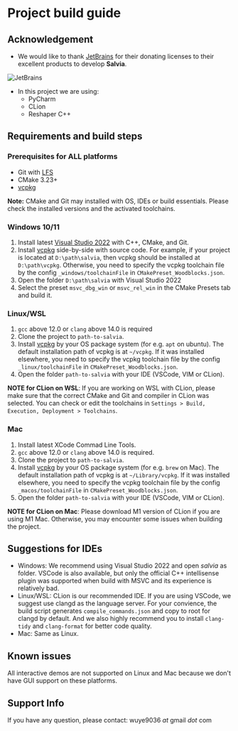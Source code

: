 ﻿# Project build guide

## Acknowledgement
  * We would like to thank [JetBrains](https://www.jetbrains.com/?from=salvia) for their donating licenses to their excellent products to develop **Salvia**.

![JetBrains](res/jetbrains.svg)
  
  * In this project we are using:
    * PyCharm
    * CLion
    * Reshaper C++

## Requirements and build steps

### Prerequisites for **ALL** platforms

* Git with [LFS](https://git-lfs.github.com/)
* CMake 3.23+
* [vcpkg](https://vcpkg.io/en/)

**Note:** CMake and Git may installed with OS, IDEs or build essentials. Please check the installed versions and the activated toolchains.

### Windows 10/11
1. Install latest [Visual Studio 2022](https://visualstudio.microsoft.com/downloads/) with C++, CMake, and Git.
2. Install [vcpkg](https://vcpkg.io/en/) side-by-side with source code. For example, if your project is located at `D:\path\salvia`, then vcpkg should be installed at `D:\path\vcpkg`. Otherwise, you need to specify the vcpkg toolchain file by the config `_windows/toolchainFile` in `CMakePreset_Woodblocks.json`.
3. Open the folder `D:\path\salvia` with Visual Studio 2022
4. Select the preset `msvc_dbg_win` or `msvc_rel_win` in the CMake Presets tab and build it.

### Linux/WSL

1. `gcc` above 12.0 or `clang` above 14.0 is required
2. Clone the project to `path-to-salvia`.
3. Install [vcpkg](https://vcpkg.io/en/) by your OS package system (for e.g. `apt` on ubuntu). The default installation path of vcpkg is at `~/vcpkg`. If it was installed elsewhere, you need to specify the vcpkg toolchain file by the config `_linux/toolchainFile` in `CMakePreset_Woodblocks.json`.
4. Open the folder `path-to-salvia` with your IDE (VSCode, VIM or CLion).

**NOTE for CLion on WSL**: If you are working on WSL with CLion, please make sure that the correct CMake and Git and compiler in CLion was selected. You can check or edit the toolchains in `Settings > Build, Execution, Deployment > Toolchains`.

### Mac

1. Install latest XCode Commad Line Tools.
2. `gcc` above 12.0 or `clang` above 14.0 is required.
3. Clone the project to `path-to-salvia`.
4. Install [vcpkg](https://vcpkg.io/en/) by your OS package system (for e.g. `brew` on Mac). The default installation path of vcpkg is at `~/Library/vcpkg`. If it was installed elsewhere, you need to specify the vcpkg toolchain file by the config `_macos/toolchainFile` in `CMakePreset_Woodblocks.json`.
5. Open the folder `path-to-salvia` with your IDE (VSCode, VIM or CLion).

**NOTE for CLion on Mac**: Please download M1 version of CLion if you are using M1 Mac. Otherwise, you may encounter some issues when building the project.

## Suggestions for IDEs

* Windows: We recommend using Visual Studio 2022 and open *salvia* as folder. VSCode is also available, but only the official C++ intellisense plugin was supported when build with MSVC and its experience is relatively bad.
* Linux/WSL: CLion is our recommended IDE. If you are using VSCode, we suggest use clangd as the language server. For your convience, the build script generates `compile_commands.json` and copy to root for clangd by default. And we also highly recommend you to install `clang-tidy` and `clang-format` for better code quality.
* Mac: Same as Linux.

## Known issues

All interactive demos are not supported on Linux and Mac because we don't have GUI support on these platforms.

## Support Info

If you have any question, please contact: wuye9036 _at_ gmail _dot_ com
